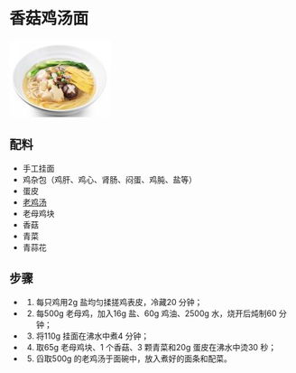 # 香菇鸡汤面

![香菇鸡汤面](../images/香菇鸡汤面.png)

## 配料

- 手工挂面
- 鸡杂包（鸡肝、鸡心、肾肠、闷蛋、鸡肫、盐等）
- 蛋皮
- [老鸡汤](/汤/老鸡汤.md)
- 老母鸡块
- 香菇
- 青菜
- 青蒜花

## 步骤

- 1. 每只鸡用2g 盐均匀揉搓鸡表皮，冷藏20 分钟；
- 2. 每500g 老母鸡，加入16g 盐、60g 鸡油、2500g 水，烧开后炖制60 分钟；
- 3. 将110g 挂面在沸水中煮4 分钟；
- 4. 取65g 老母鸡块、1 个香菇、3 颗青菜和20g 蛋皮在沸水中烫30 秒；
- 5. 舀取500g 的老鸡汤于面碗中，放入煮好的面条和配菜。
